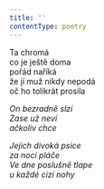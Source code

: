 ```yaml
---
title: ''
contentType: poetry
---
```


<section>

Ta chromá  
co je ještě doma  
pořád naříká  
že jí muž nikdy nepodá  
oč ho tolikrát prosila

_On bezradně slzí  
Zase už neví  
ačkoliv chce_

</section>

<section>

_Jejich divoká psice  
za nocí pláče  
Ve dne poslušně tlape  
u každé cizí nohy_

</section>
